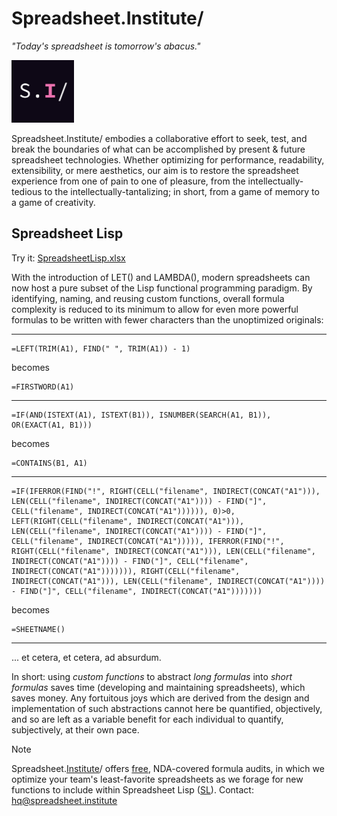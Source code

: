 # Spreadsheet.Institute/

*"Today's spreadsheet is tomorrow's abacus."*

<img src="./static/logo.jpeg" width="100" height="100" alt="Spreadsheet.Institute/ logo">

Spreadsheet.Institute/ embodies a collaborative effort to seek, test, and break the boundaries of what can be accomplished by present & future spreadsheet technologies. Whether optimizing for performance, readability, extensibility, or mere aesthetics, our aim is to restore the spreadsheet experience from one of pain to one of pleasure, from the intellectually-tedious to the intellectually-tantalizing; in short, from a game of memory to a game of creativity.

## Spreadsheet Lisp

Try it: [SpreadsheetLisp.xlsx](https://spreadsheet.institute/lisp/SpreadsheetLisp.xlsx)

With the introduction of LET() and LAMBDA(), modern spreadsheets can now host a pure subset of the Lisp functional programming paradigm. By identifying, naming, and reusing custom functions, overall formula complexity is reduced to its minimum to allow for even more powerful formulas to be written with fewer characters than the unoptimized originals:

---

```
=LEFT(TRIM(A1), FIND(" ", TRIM(A1)) - 1)
```

becomes

```
=FIRSTWORD(A1)
```

---

```
=IF(AND(ISTEXT(A1), ISTEXT(B1)), ISNUMBER(SEARCH(A1, B1)), OR(EXACT(A1, B1)))
```

becomes

```
=CONTAINS(B1, A1)
```

---

```
=IF(IFERROR(FIND("!", RIGHT(CELL("filename", INDIRECT(CONCAT("A1"))), LEN(CELL("filename", INDIRECT(CONCAT("A1")))) - FIND("]", CELL("filename", INDIRECT(CONCAT("A1")))))), 0)>0, LEFT(RIGHT(CELL("filename", INDIRECT(CONCAT("A1"))), LEN(CELL("filename", INDIRECT(CONCAT("A1")))) - FIND("]", CELL("filename", INDIRECT(CONCAT("A1"))))), IFERROR(FIND("!", RIGHT(CELL("filename", INDIRECT(CONCAT("A1"))), LEN(CELL("filename", INDIRECT(CONCAT("A1")))) - FIND("]", CELL("filename", INDIRECT(CONCAT("A1"))))))), RIGHT(CELL("filename", INDIRECT(CONCAT("A1"))), LEN(CELL("filename", INDIRECT(CONCAT("A1")))) - FIND("]", CELL("filename", INDIRECT(CONCAT("A1")))))))
```

becomes

```
=SHEETNAME()
```

---

... et cetera, et cetera, ad absurdum.

In short: using *custom functions* to abstract *long formulas* into *short formulas* saves time (developing and maintaining spreadsheets), which saves money. Any fortuitous joys which are derived from the design and implementation of such abstractions cannot here be quantified, objectively, and so are left as a variable benefit for each individual to quantify, subjectively, at their own pace.

> [!NOTE]
> Spreadsheet.[Institute](https://spreadsheet.institute/)/ offers [free](https://www.investopedia.com/terms/f/free-lunch.asp), NDA-covered formula audits, in which we optimize your team's least-favorite spreadsheets as we forage for new functions to include within Spreadsheet Lisp ([SL](https://spreadsheet.institute/lisp/)). Contact: hq@spreadsheet.institute